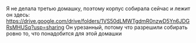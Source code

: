 Я не делала третью домашку, поэтому корпус собирала сейчас и лежит он здесь: https://drive.google.com/drive/folders/1VS50dLMWTgdmR0nzwD5Yn6JDGRsMHUSq?usp=sharing
Он урезанный, потому что разрешили собирать ровно то, что понадобится для этой домашки
